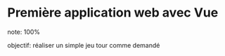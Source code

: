 # Première application web avec Vue

note: 100%

objectif: réaliser un simple jeu tour comme demandé
